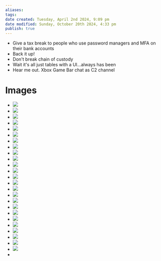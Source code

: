 ```yaml
---
aliases: 
tags: 
date created: Tuesday, April 2nd 2024, 9:09 pm
date modified: Sunday, October 20th 2024, 4:33 pm
publish: true
---
```


- Give a tax break to people who use password managers and MFA on their bank accounts
- Back it up!
- Don't break chain of custody
- Wait it's all just tables with a UI...always has been
- Hear me out. Xbox Game Bar chat as C2 channel

# Images

- ![](_attachments/IMG-20240913125715913.png)
- ![](_attachments/file-20241020163229343.png)
- ![](_attachments/file-20241020163244044.png)
- ![](_attachments/file-20241020163318828.png)
- ![](_attachments/file-20241020163335217.png)
- ![](_attachments/file-20241020165227013.png)
- ![](_attachments/file-20241020165301959.png)
- ![](_attachments/file-20241020165327959.png)
- ![](_attachments/file-20241020165339661.png)
- ![](_attachments/file-20241020165431818.png)
- ![](_attachments/file-20241020165443012.png)
- ![](_attachments/file-20241020165456925.png)
- ![](_attachments/file-20241020165517167.png)
- ![](_attachments/file-20241020165526829.png)
- ![](_attachments/file-20241020165536522.png)
- ![](_attachments/file-20241020165549319.png)
- ![](_attachments/file-20241020165624410.png)
- ![](_attachments/file-20241020165649906.png)
- ![](_attachments/file-20241020171808988.png)
- ![](_attachments/file-20241020171820192.png)
- ![](_attachments/file-20241020171840053.png)
- ![](_attachments/file-20241020171902130.png)
- ![](_attachments/file-20241020173344242.png)
- ![](_attachments/file-20241020173353275.png)
- ![](_attachments/file-20241020173517990.png)
- 